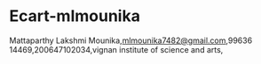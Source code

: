 # Ecart-mlmounika
Mattaparthy Lakshmi Mounika,mlmounika7482@gmail.com,99636 14469,200647102034,vignan institute of science and arts,
